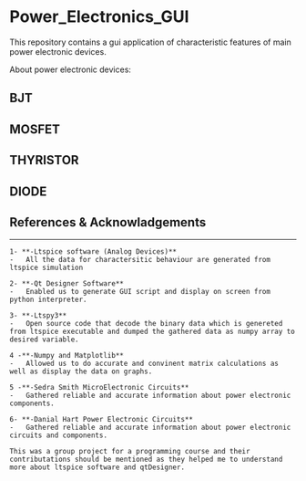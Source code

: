 # Power_Electronics_GUI
This repository contains a gui application of characteristic features of main power electronic devices.

About power electronic devices:

## BJT

## MOSFET

## THYRISTOR

## DIODE

## References & Acknowladgements
--------------------
```
1- **-Ltspice software (Analog Devices)** 
-   All the data for charactersitic behaviour are generated from ltspice simulation

2- **-Qt Designer Software**
-   Enabled us to generate GUI script and display on screen from python interpreter.

3- **-Ltspy3** 
-   Open source code that decode the binary data which is genereted from ltspice executable and dumped the gathered data as numpy array to desired variable.

4 -**-Numpy and Matplotlib**
-   Allowed us to do accurate and convinent matrix calculations as well as display the data on graphs.

5 -**-Sedra Smith MicroElectronic Circuits**
-   Gathered reliable and accurate information about power electronic components.

6- **-Danial Hart Power Electronic Circuits**
-   Gathered reliable and accurate information about power electronic circuits and components.

This was a group project for a programming course and their contributations should be mentioned as they helped me to understand more about ltspice software and qtDesigner. 
```